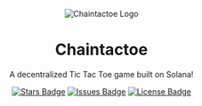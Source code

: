 <p align="center">
  <img src="./docs/logo.gif" alt="Chaintactoe Logo" />
</p>

<h1 align="center">Chaintactoe</h1>
<p align="center">A decentralized Tic Tac Toe game built on Solana!</p>

<p align="center">
  <a href="https://github.com/0x4nud33p/chaintactoe/stargazers"><img src="https://img.shields.io/github/stars/0x4nud33p/chaintactoe" alt="Stars Badge"/></a>
  <a href="https://github.com/0x4nud33p/chaintactoe/issues"><img src="https://img.shields.io/github/issues/0x4nud33p/chaintactoe" alt="Issues Badge"/></a>
  <a href="https://github.com/0x4nud33p/chaintactoe/blob/main/LICENSE"><img src="https://img.shields.io/github/license/0x4nud33p/chaintactoe" alt="License Badge"/></a>
</p>
